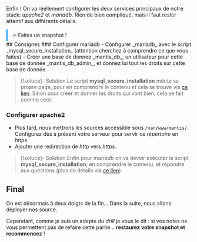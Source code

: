 Enfin ! On va réellement configurer les deux services principaux de notre stack: _apache2_ et _mariadb_. Rien de bien compliqué, mais il faut rester attentif aux différents détails.

<div style="border-left:4px solid #3af;padding:0.5em 1em;">🔥 Faites un snapshot !</div>
## Consignes
### Configurer mariadb
 - Configurer _mariadb_ avec le script _mysql_secure_installation_ (attention cherchez à comprendre ce que vous faites)
 - Créer une base de donnee _mantis_db_, un utilisateur pour cette base de donnée _mantis_db_admin_, et donnez lui tout les droits sur cette base de donnée.

> [!soluce]- Solution
> Le script **mysql_secure_installation** mérite sa propre page, pour en comprendre le contenu et cela se trouve via [ce lien](App.01%20mysql_secure_installation.md).
> Sinon pour créer et donner les droits qui vont bien, cela se fait comme ceci: 

### Configurer apache2
 - Plus tard, nous mettrons les sources accessible sous `/var/www/mantis/`. Configurez dès à présent votre serveur pour servir ce _répertoire_ en _https_.
 - Ajouter une redirection de _http_ vers _https_.
 

> [!soluce]- Solution
> Enfin pour _mariadb_ on va devoir exécuter le script **mysql_secure_installation**, en comprendre le contenu, et répondre aux questions (plus de détails via [ce lien](App.01%20mysql_secure_installation.md)).

## Final
On est désormais à deux doigts de la fin… Dans la suite, nous allons déployer nos source.

Cependant, comme je suis un adepte du _drill_ je vous le dit : si vos notes ne vous permettent pas de refaire cette partie… **restaurez votre snapshot et recommencez** !
